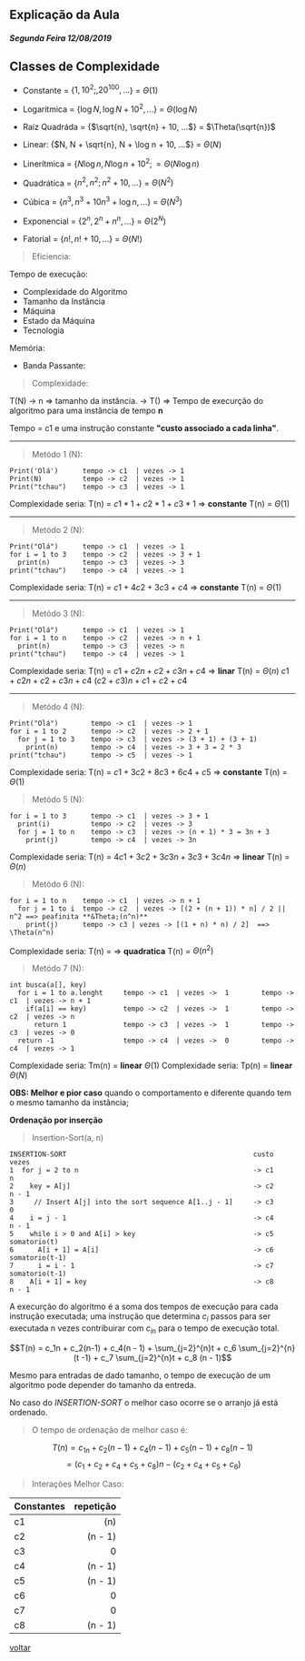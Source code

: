 ## Explicação da Aula
##### Segunda Feira 12/08/2019

## Classes de Complexidade
* Constante = {$1, 10^2;, 20^{100}, ...$} = $\Theta(1)$

* Logaritmica = {$\log N, \log N + 10^2, ...$} = $\Theta(\log N)$

* Raíz Quadráda = {$\sqrt{n}, \sqrt{n} + 10, ...$} = $\Theta(\sqrt{n})$

* Linear: {$N, N + \sqrt{n}, N + \log n + 10, ...$} = $\Theta(N)$

* Linerítmica = {$N \log n, N \log n + 10^2; = \Theta(N \log n)$

* Quadrática = {$n^2, n^2; n^2 + 10, ...$} = $\Theta(N^2)$

* Cúbica = {$n^3, n^3 + 10n^3 + \log n, ...$} = $\Theta(N^3)$

* Exponencial = {$2^n, 2^n + n^n, ...$} = $\Theta(2^N)$

* Fatorial = {$n!, n! + 10, ...$} = $\Theta(N!)$

> Eficiencia:

Tempo de execução:

* Complexidade do Algoritmo
* Tamanho da Instância
* Máquina
* Estado da Máquina
* Tecnologia

Memória:

* Banda Passante:

> Complexidade:

T(N) -> n => tamanho da instância.
     -> T() => Tempo de execurção do algoritmo para uma
               instância de tempo **n**

Tempo = c1 e uma instrução constante **"custo associado a cada linha"**.

---

> Metódo 1 (N):

```
Print('Olá')      tempo -> c1  | vezes -> 1
Print(N)          tempo -> c2  | vezes -> 1
Print("tchau")    tempo -> c3  | vezes -> 1
```

Complexidade seria: T(n) = $c1 * 1 + c2 * 1 + c3 * 1$ => **constante** T(n) = $\Theta(1)$

---

> Metódo 2 (N):

```
Print("Olá")      tempo -> c1  | vezes -> 1
for i = 1 to 3    tempo -> c2  | vezes -> 3 + 1
  print(n)        tempo -> c3  | vezes -> 3
print("tchau")    tempo -> c4  | vezes -> 1
```

Complexidade seria: T(n) = $c1 + 4c2 + 3c3 + c4$ => **constante** T(n) = $\Theta(1)$

---

> Metódo 3 (N):

```
Print("Olá")      tempo -> c1  | vezes -> 1
for i = 1 to n    tempo -> c2  | vezes -> n + 1
  print(n)        tempo -> c3  | vezes -> n
print("tchau")    tempo -> c4  | vezes -> 1
```

Complexidade seria: T(n) = $c1 + c2n + c2 + c3n + c4$ => **linar** T(n) = $\Theta(n)$
$c1 + c2n + c2 + c3n + c4$
$(c2 + c3)n + c1 + c2 + c4$

---

> Metódo 4 (N):

```
Print("Olá")        tempo -> c1  | vezes -> 1
for i = 1 to 2      tempo -> c2  | vezes -> 2 + 1
  for j = 1 to 3    tempo -> c3  | vezes -> (3 + 1) + (3 + 1)
    print(n)        tempo -> c4  | vezes -> 3 + 3 = 2 * 3
print("tchau")      tempo -> c5  | vezes -> 1
```

Complexidade seria: T(n) = $c1 + 3c2 + 8c3 + 6c4 + c5$ => **constante** T(n) = $\Theta(1)$

> Metódo 5 (N):

```
for i = 1 to 3      tempo -> c1  | vezes -> 3 + 1
  print(i)          tempo -> c2  | vezes -> 3
  for j = 1 to n    tempo -> c3  | vezes -> (n + 1) * 3 = 3n + 3
    print(j)        tempo -> c4  | vezes -> 3n
```

Complexidade seria: T(n) = $4c1 + 3c2 + 3c3n + 3c3 + 3c4n$ => **linear** T(n) = $\Theta(n)$

> Metódo 6 (N):

```
for i = 1 to n    tempo -> c1  | vezes -> n + 1
  for j = 1 to i  tempo -> c2  | vezes -> [(2 + (n + 1)) * n] / 2 || n^2 ==> peafinita **&Theta;(n^n)**
    print(j)      tempo -> c3 | vezes -> [(1 + n) * n) / 2]  ==> \Theta(n^n)
```

Complexidade seria: T(n) = <!-- TODO: Estudar a peafinita --> => **quadratica** T(n) = $\Theta(n^2)$

> Metódo 7 (N):

```                               melhor caso                     pior caso
int busca(a[], key)
  for i = 1 to a.lenght     tempo -> c1  | vezes ->  1        tempo -> c1  | vezes -> n + 1
    if(a[i] == key)         tempo -> c2  | vezes ->  1        tempo -> c2  | vezes -> n
      return 1              tempo -> c3  | vezes ->  1        tempo -> c3  | vezes -> 0
  return -1                 tempo -> c4  | vezes ->  0        tempo -> c4  | vezes -> 1

```

Complexidade seria: Tm(n) = **linear** $\Theta(1)$
Complexidade seria: Tp(n) = **linear** $\Theta(N)$

**OBS: Melhor e pior caso** quando o comportamento e diferente quando tem o mesmo tamanho da instância;

**Ordenação por inserção**

> Insertion-Sort(a, n)
```
INSERTION-SORT                                              custo         vezes
1  for j = 2 to n                                           -> c1           n
2    key = A[j]                                             -> c2         n - 1
3     // Insert A[j] into the sort sequence A[1..j - 1]     -> c3           0
4    i = j - 1                                              -> c4         n - 1
5    while i > 0 and A[i] > key                             -> c5       somatorio(t)
6      A[i + 1] = A[i]                                      -> c6       somatorio(t-1)
7      i = i - 1                                            -> c7       somatorio(t-1)
8    A[i + 1] = key                                         -> c8         n - 1

```

A execurção do algoritmo é a soma dos tempos de execução para cada instrução executada; uma instrução que determina $c_i$ passos para ser executada n vezes contribuirar com $c_{in}$ para o tempo de execução total.

$$T(n) = c_1n + c_2(n-1) + c_4(n - 1) + \sum_{j=2}^{n}t + c_6 \sum_{j=2}^{n}(t -1) + c_7 \sum_{j=2}^{n}t + c_8 (n - 1)$$

Mesmo para entradas de dado tamanho, o tempo de execução de um algoritmo pode depender do tamanho da entreda.

No caso do *INSERTION-SORT* o melhor caso ocorre se o arranjo já está ordenado.

> O tempo de ordenação de melhor caso é:

$$T(n) = c_{1n} + c_2(n - 1) + c_4(n - 1) + c_5(n - 1) + c_8(n - 1)$$
$$= (c_1 + c_2 + c_4 + c_5 + c_8) n - (c_2 + c_4 + c_5 + c_6) $$


> Interações Melhor Caso:


| Constantes | repetição |
| :--------- | --------: |
| c1         |       (n) |
| c2         |   (n - 1) |
| c3         |         0 |
| c4         |   (n - 1) |
| c5         |   (n - 1) |
| c6         |         0 |
| c7         |         0 |
| c8         |   (n - 1) |


[voltar](./../../Indices.md)
